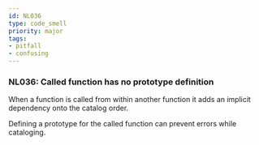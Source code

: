 ```yaml
---
id: NL036
type: code_smell
priority: major
tags:
- pitfall 
- confusing 
---
```


### NL036: Called function has no prototype definition
When a function is called from within another function it adds an implicit dependency onto the catalog order.

Defining a prototype for the called function can prevent errors while cataloging.
